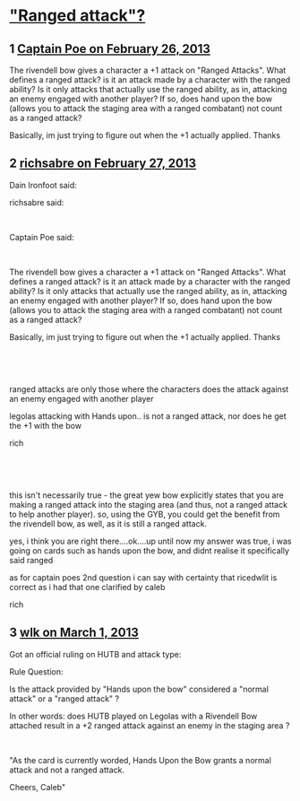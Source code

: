 # [&quot;Ranged attack&quot;?](https://community.fantasyflightgames.com/topic/79885-ranged-attack/)

## 1 [Captain Poe on February 26, 2013](https://community.fantasyflightgames.com/topic/79885-ranged-attack/?do=findComment&comment=767524)

The rivendell bow gives a character a +1 attack on "Ranged Attacks". What defines a ranged attack? is it an attack made by a character with the ranged ability? Is it only attacks that actually use the ranged ability, as in, attacking an enemy engaged with another player? If so, does hand upon the bow (allows you to attack the staging area with a ranged combatant) not count as a ranged attack?
 

Basically, im just trying to figure out when the +1 actually applied. Thanks

## 2 [richsabre on February 27, 2013](https://community.fantasyflightgames.com/topic/79885-ranged-attack/?do=findComment&comment=767809)

Dain Ironfoot said:

richsabre said:

 

Captain Poe said:

 

The rivendell bow gives a character a +1 attack on "Ranged Attacks". What defines a ranged attack? is it an attack made by a character with the ranged ability? Is it only attacks that actually use the ranged ability, as in, attacking an enemy engaged with another player? If so, does hand upon the bow (allows you to attack the staging area with a ranged combatant) not count as a ranged attack?
 

Basically, im just trying to figure out when the +1 actually applied. Thanks

 

 

ranged attacks are only those where the characters does the attack against an enemy engaged with another player

legolas attacking with Hands upon.. is not a ranged attack, nor does he get the +1 with the bow

rich

 

 

this isn't necessarily true - the great yew bow explicitly states that you are making a ranged attack into the staging area (and thus, not a ranged attack to help another player). so, using the GYB, you could get the benefit from the rivendell bow, as well, as it is still a ranged attack.



yes, i think you are right there….ok….up until now my answer was true, i was going on cards such as hands upon the bow, and didnt realise it specifically said ranged

as for captain poes 2nd question i can say with certainty that ricedwlit is correct as i had that one clarified by caleb

rich

## 3 [wlk on March 1, 2013](https://community.fantasyflightgames.com/topic/79885-ranged-attack/?do=findComment&comment=768686)

Got an official ruling on HUTB and attack type:

Rule Question:

Is the attack provided by "Hands upon the bow" considered a "normal attack" or a "ranged attack" ?

In other words: does HUTB played on Legolas with a Rivendell Bow attached result in a +2 ranged attack against an enemy in the staging area ?

 

"As the card is currently worded, Hands Upon the Bow grants a normal attack and not a ranged attack.

Cheers, Caleb"

